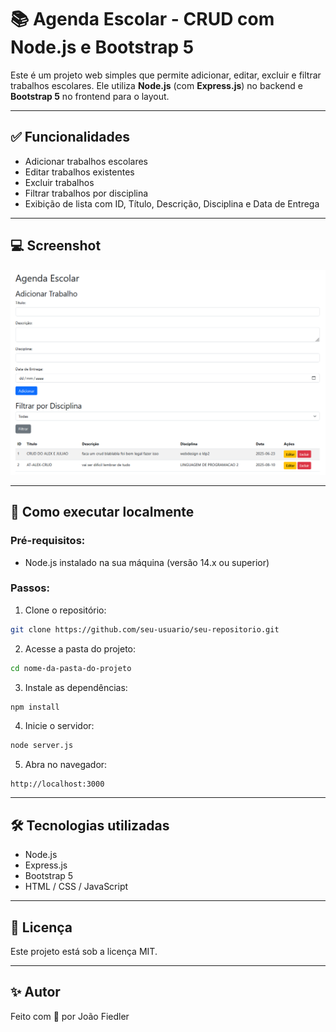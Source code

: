 
# 📚 Agenda Escolar - CRUD com Node.js e Bootstrap 5

Este é um projeto web simples que permite adicionar, editar, excluir e filtrar trabalhos escolares. Ele utiliza **Node.js** (com **Express.js**) no backend e **Bootstrap 5** no frontend para o layout.

---

## ✅ Funcionalidades

- Adicionar trabalhos escolares
- Editar trabalhos existentes
- Excluir trabalhos
- Filtrar trabalhos por disciplina
- Exibição de lista com ID, Título, Descrição, Disciplina e Data de Entrega

---

## 💻 Screenshot

![Screenshot of the project](./screenshot.png)

---

## 🚀 Como executar localmente

### Pré-requisitos:
- Node.js instalado na sua máquina (versão 14.x ou superior)

### Passos:

1. Clone o repositório:

```bash
git clone https://github.com/seu-usuario/seu-repositorio.git
```

2. Acesse a pasta do projeto:

```bash
cd nome-da-pasta-do-projeto
```

3. Instale as dependências:

```bash
npm install
```

4. Inicie o servidor:

```bash
node server.js
```

5. Abra no navegador:

```
http://localhost:3000
```

---

## 🛠️ Tecnologias utilizadas

- Node.js
- Express.js
- Bootstrap 5
- HTML / CSS / JavaScript

---

## 📄 Licença

Este projeto está sob a licença MIT.

---

## ✨ Autor

Feito com 💙 por João Fiedler
